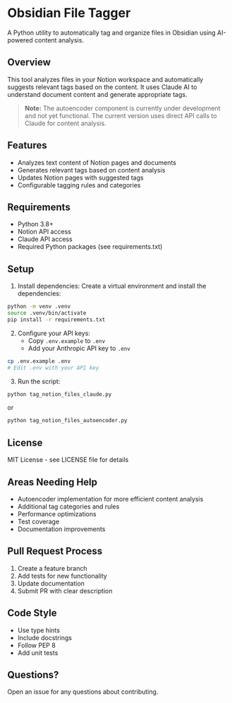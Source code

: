 # Obsidian File Tagger

A Python utility to automatically tag and organize files in Obsidian using AI-powered content analysis.

## Overview

This tool analyzes files in your Notion workspace and automatically suggests relevant tags based on the content. It uses Claude AI to understand document content and generate appropriate tags.

> **Note:** The autoencoder component is currently under development and not yet functional. The current version uses direct API calls to Claude for content analysis.

## Features

- Analyzes text content of Notion pages and documents
- Generates relevant tags based on content analysis
- Updates Notion pages with suggested tags
- Configurable tagging rules and categories

## Requirements

- Python 3.8+
- Notion API access
- Claude API access
- Required Python packages (see requirements.txt)

## Setup

1. Install dependencies:
Create a virtual environment and install the dependencies:

```bash
python -m venv .venv
source .venv/bin/activate
pip install -r requirements.txt
```

2. Configure your API keys:
   - Copy `.env.example` to `.env`
   - Add your Anthropic API key to `.env`
```bash
cp .env.example .env
# Edit .env with your API key
```

3. Run the script:

```bash
python tag_notion_files_claude.py
```

or 

```bash
python tag_notion_files_autoencoder.py 
```

## License

MIT License - see LICENSE file for details

## Areas Needing Help

- Autoencoder implementation for more efficient content analysis
- Additional tag categories and rules
- Performance optimizations
- Test coverage
- Documentation improvements

## Pull Request Process

1. Create a feature branch
2. Add tests for new functionality
3. Update documentation
4. Submit PR with clear description

## Code Style

- Use type hints
- Include docstrings
- Follow PEP 8
- Add unit tests

## Questions?

Open an issue for any questions about contributing.
